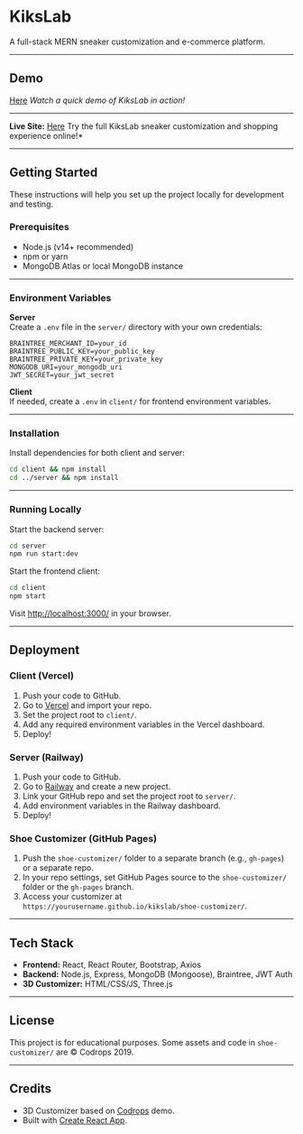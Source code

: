 # KiksLab

A full-stack MERN sneaker customization and e-commerce platform.

---

## Demo

[Here](https://youtu.be/ocie1_RSzZQ) 
*Watch a quick demo of KiksLab in action!*

---

**Live Site:** [Here](https://kikslab-frontend.vercel.app)
Try the full KiksLab sneaker customization and shopping experience online!*

---

## Getting Started

These instructions will help you set up the project locally for development and testing.

### Prerequisites

- Node.js (v14+ recommended)
- npm or yarn
- MongoDB Atlas or local MongoDB instance

---

### Environment Variables

**Server**  
Create a `.env` file in the `server/` directory with your own credentials:

```
BRAINTREE_MERCHANT_ID=your_id
BRAINTREE_PUBLIC_KEY=your_public_key
BRAINTREE_PRIVATE_KEY=your_private_key
MONGODB_URI=your_mongodb_uri
JWT_SECRET=your_jwt_secret
```

**Client**  
If needed, create a `.env` in `client/` for frontend environment variables.

---

### Installation

Install dependencies for both client and server:

```sh
cd client && npm install
cd ../server && npm install
```

---

### Running Locally

Start the backend server:

```sh
cd server
npm run start:dev
```

Start the frontend client:

```sh
cd client
npm start
```

Visit [http://localhost:3000/](http://localhost:3000/) in your browser.

---

## Deployment

### Client (Vercel)

1. Push your code to GitHub.
2. Go to [Vercel](https://vercel.com/) and import your repo.
3. Set the project root to `client/`.
4. Add any required environment variables in the Vercel dashboard.
5. Deploy!

### Server (Railway)

1. Push your code to GitHub.
2. Go to [Railway](https://railway.app/) and create a new project.
3. Link your GitHub repo and set the project root to `server/`.
4. Add environment variables in the Railway dashboard.
5. Deploy!

### Shoe Customizer (GitHub Pages)

1. Push the `shoe-customizer/` folder to a separate branch (e.g., `gh-pages`) or a separate repo.
2. In your repo settings, set GitHub Pages source to the `shoe-customizer/` folder or the `gh-pages` branch.
3. Access your customizer at `https://yourusername.github.io/kikslab/shoe-customizer/`.

---

## Tech Stack

- **Frontend:** React, React Router, Bootstrap, Axios
- **Backend:** Node.js, Express, MongoDB (Mongoose), Braintree, JWT Auth
- **3D Customizer:** HTML/CSS/JS, Three.js

---

## License

This project is for educational purposes. Some assets and code in `shoe-customizer/` are © Codrops 2019.

---

## Credits

- 3D Customizer based on [Codrops](http://www.codrops.com) demo.
- Built with [Create React App](https://github.com/facebook/create-react-app).


